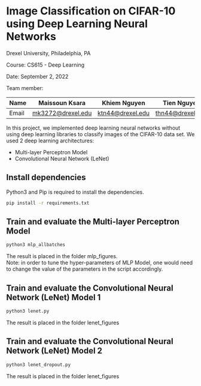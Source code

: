 # Image Classification on CIFAR-10 using Deep Learning Neural Networks

Drexel University, Philadelphia, PA

Course: CS615 - Deep Learning

Date: September 2, 2022

Team member:

| Name | Maissoun Ksara | Khiem Nguyen | Tien Nguyen | Chris Oriente |
| --- | --- | --- | --- | --- |
| Email | mk3272@drexel.edu | ktn44@drexel.edu | thn44@drexel.edu | co449@drexel.edu |

In this project, we implemented deep learning neural networks without using deep learning libraries to classify images of the CIFAR-10 data set. We used 2 deep learning architectures:

- Multi-layer Perceptron Model
- Convolutional Neural Network (LeNet)

## Install dependencies

Python3 and Pip is required to install the dependencies.

```bash
pip install -r requirements.txt
```

## Train and evaluate the Multi-layer Perceptron Model

```bash
python3 mlp_allbatches
```

The result is placed in the folder mlp_figures.  
Note: in order to tune the hyper-parameters of MLP Model, one would need to change the value of the parameters in the script accordingly.

## Train and evaluate the Convolutional Neural Network (LeNet) Model 1

```bash
python3 lenet.py
```

The result is placed in the folder lenet_figures

## Train and evaluate the Convolutional Neural Network (LeNet) Model 2

```bash
python3 lenet_dropout.py
```

The result is placed in the folder lenet_figures
